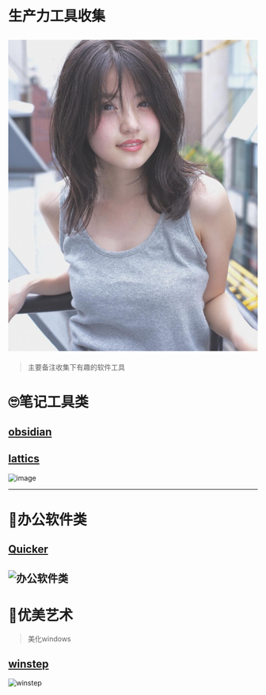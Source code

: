 # 生产力工具收集
![生产力工具](imge/geek-chic/DM_20230208114757_001.jpg "生产力工具")
---
> 主要备注收集下有趣的软件工具
# :roll_eyes:笔记工具类
## [obsidian](https://obsidian.md/)
## [lattics](https://lattics.zineapi.com/zh-CN)
![image](https://github.com/mahaizhuang/interesting/assets/43605010/f72b1391-d392-4620-b161-dafbec9c60ba)

---
# :peach:办公软件类
## [Quicker](https://getquicker.net/)
![办公软件类](https://github.com/mahaizhuang/interesting/assets/43605010/d6237845-cf14-4e13-aee3-be1ac99ff7b8)
---
# :peach:优美艺术
> 美化windows
## [winstep](https://winstep.net/nexus.asp)
![winstep](https://github.com/mahaizhuang/interesting/assets/43605010/ff4d005f-7589-4630-8d25-86e329671b4b)


